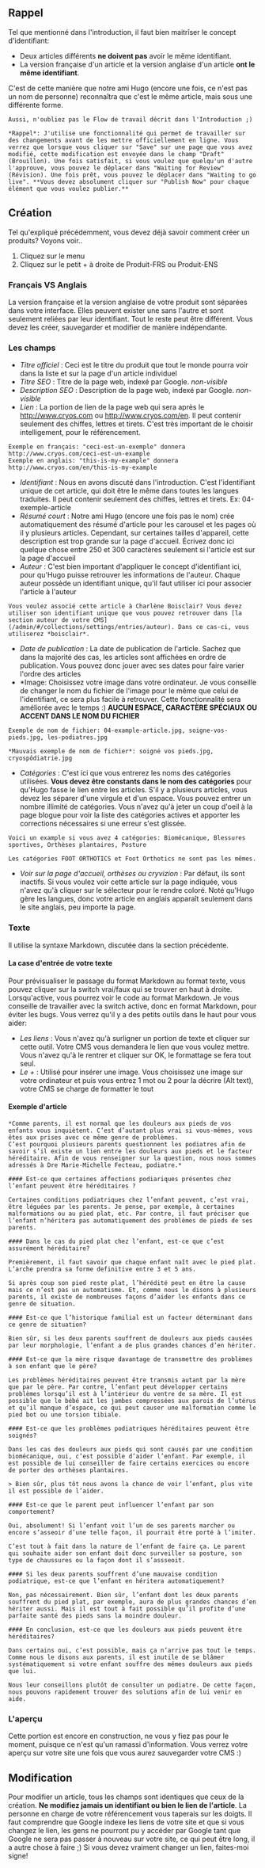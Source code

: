 ## Rappel

Tel que mentionné dans l'introduction, il faut bien maitrîser le concept d'identifiant:

- Deux articles différents **ne doivent pas** avoir le même identifiant.
- La version française d'un article et la version anglaise d'un article **ont le même identifiant**.

C'est de cette manière que notre ami Hugo (encore une fois, ce n'est pas un nom de personne) reconnaîtra que c'est le même article, mais sous une différente forme.

```hint|directive
Aussi, n'oubliez pas le Flow de travail décrit dans l'Introduction ;)

*Rappel*: J'utilise une fonctionnalité qui permet de travailler sur des changements avant de les mettre officiellement en ligne. Vous verrez que lorsque vous cliquer sur "Save" sur une page que vous avez modifié, cette modification est envoyée dans le champ "Draft" (Brouillon). Une fois satisfait, si vous voulez que quelqu'un d'autre l'approuve, vous pouvez le déplacer dans "Waiting for Review" (Révision). Une fois prêt, vous pouvez le déplacer dans "Waiting to go live". **Vous devez absolument cliquer sur "Publish Now" pour chaque élément que vous voulez publier.**
```

## Création

Tel qu'expliqué précédemment, vous devez déjà savoir comment créer un produits? Voyons voir..

1. Cliquez sur le menu
2. Cliquez sur le petit + à droite de Produit-FRS ou Produit-ENS

### Français VS Anglais

La version française et la version anglaise de votre produit sont séparées dans votre interface. Elles peuvent exister une sans l'autre et sont seulement reliées par leur identifiant. Tout le reste peut être différent. Vous devez les créer, sauvegarder et modifier de manière indépendante.

### Les champs

- *Titre officiel* : Ceci est le titre du produit que tout le monde pourra voir dans la liste et sur la page d'un article individuel
- *Titre SEO* : Titre de la page web, indexé par Google. *non-visible*
- *Description SEO* : Description de la page web, indexé par Google. *non-visible*
- *Lien* : La portion de lien de la page web qui sera après le http://www.cryos.com ou http://www.cryos.com/en. Il peut contenir seulement des chiffes, lettres et tirets. C'est très important de le choisir intelligement, pour le référencement. 

```hint|directive
Exemple en français: "ceci-est-un-exemple" donnera http://www.cryos.com/ceci-est-un-example
Exemple en anglais: "this-is-my-example" donnera http://www.cryos.com/en/this-is-my-example
```

- *Identifiant* : Nous en avons discuté dans l'introduction. C'est l'identifiant unique de cet article, qui doit être le même dans toutes les langues traduites. Il peut contenir seulement des chiffes, lettres et tirets. Ex: 04-exemple-article
- *Résumé court* : Notre ami Hugo (encore une fois pas le nom) crée automatiquement des résumé d'article pour les carousel et les pages où il y plusieurs articles. Cependant, sur certaines tailles d'appareil, cette description est trop grande sur la page d'accueil. Écrivez donc ici quelque chose entre 250 et 300 caractères seulement si l'article est sur la page d'accueil
- *Auteur* : C'est bien important d'appliquer le concept d'identifiant ici, pour qu'Hugo puisse retrouver les informations de l'auteur. Chaque auteur possède un identifiant unique, qu'il faut utiliser ici pour associer l'article à l'auteur

```hint|directive
Vous voulez associé cette article à Charlène Boisclair? Vous devez utiliser son identifiant unique que vous pouvez retrouver dans [la section auteur de votre CMS](/admin/#/collections/settings/entries/auteur). Dans ce cas-ci, vous utiliserez *boisclair*.
```

- *Date de publication* : La date de publication de l'article. Sachez que dans la majorité des cas, les articles sont affichées en ordre de publication. Vous pouvez donc jouer avec ses dates pour faire varier l'ordre des articles
- *Image: Choisissez votre image dans votre ordinateur. Je vous conseille de changer le nom du fichier de l'image pour le même que celui de l'identifiant, ce sera plus facile à retrouver. Cette fonctionnalité sera améliorée avec le temps :) **AUCUN ESPACE, CARACTÈRE SPÉCIAUX OU ACCENT DANS LE NOM DU FICHIER**

```hint|directive
Exemple de nom de fichier: 04-example-article.jpg, soigne-vos-pieds.jpg, les-podiatres.jpg
```

```hint|warning
*Mauvais exemple de nom de fichier*: soigné vos pieds.jpg, cryospôdiatrie.jpg
```

- *Catégories* : C'est ici que vous entrerez les noms des catégories utilisées. **Vous devez être constants dans le nom des catégories** pour qu'Hugo fasse le lien entre les articles. S'il y a plusieurs articles, vous devez les séparer d'une virgule et d'un espace. Vous pouvez entrer un nombre illimité de catégories. Vous n'avez qu'à jeter un coup d'oeil à la page blogue pour voir la liste des catégories actives et apporter les corrections nécessaires si une erreur s'est glissée.

```hint|directive
Voici un example si vous avez 4 catégories: Biomécanique, Blessures sportives, Orthèses plantaires, Posture
```

```hint|warning
Les catégories FOOT ORTHOTICS et Foot Orthotics ne sont pas les mêmes.
```

- *Voir sur la page d'accueil, orthèses ou cryvizion* : Par défaut, ils sont inactifs. Si vous voulez voir cette article sur la page indiquée, vous n'avez qu'à cliquer sur le sélecteur pour le rendre coloré. Noté qu'Hugo gère les langues, donc votre article en anglais apparaît seulement dans le site anglais, peu importe la page.

### Texte

Il utilise la syntaxe Markdown, discutée dans la section précédente.

#### La case d'entrée de votre texte

Pour prévisualiser le passage du format Markdown au format texte, vous pouvez cliquer sur la switch vrai/faux qui se trouver en haut à droite. Lorsqu'active, vous pourrez voir le code au format Markdown. Je vous conseille de travailler avec la switch active, donc en format Markdown, pour éviter les bugs. Vous verrez qu'il y a des petits outils dans le haut pour vous aider:

- *Les liens* : Vous n'avez qu'à surligner un portion de texte et cliquer sur cette outil. Votre CMS vous demandera le lien que vous voulez mettre. Vous n'avez qu'à le rentrer et cliquer sur OK, le formattage se fera tout seul.
- *Le +* : Utilisé pour insérer une image. Vous choisissez une image sur votre ordinateur et puis vous entrez 1 mot ou 2 pour la décrire (Alt text), votre CMS se charge de formatter le tout

#### Exemple d'article

```
*Comme parents, il est normal que les douleurs aux pieds de vos enfants vous inquiètent. C’est d’autant plus vrai si vous-mêmes, vous êtes aux prises avec ce même genre de problèmes.
C’est pourquoi plusieurs parents questionnent les podiatres afin de savoir s’il existe un lien entre les douleurs aux pieds et le facteur héréditaire. Afin de vous renseigner sur la question, nous nous sommes adressés à Dre Marie-Michelle Fecteau, podiatre.*

#### Est-ce que certaines affections podiariques présentes chez l’enfant peuvent être héréditaires ?

Certaines conditions podiatriques chez l’enfant peuvent, c’est vrai, être léguées par les parents. Je pense, par exemple, à certaines malformations ou au pied plat, etc. Par contre, il faut préciser que l’enfant n’héritera pas automatiquement des problèmes de pieds de ses parents.

#### Dans le cas du pied plat chez l’enfant, est-ce que c’est assurément héréditaire?

Premièrement, il faut savoir que chaque enfant naît avec le pied plat. L’arche prendra sa forme definitive entre 3 et 5 ans.

Si après coup son pied reste plat, l’hérédité peut en être la cause mais ce n’est pas un automatisme. Et, comme nous le disons à plusieurs parents, il existe de nombreuses façons d’aider les enfants dans ce genre de situation.

#### Est-ce que l’historique familial est un facteur déterminant dans ce genre de situation?

Bien sûr, si les deux parents souffrent de douleurs aux pieds causées par leur morphologie, l’enfant a de plus grandes chances d’en hériter.

#### Est-ce que la mère risque davantage de transmettre des problèmes à son enfant que le père?

Les problèmes héréditaires peuvent être transmis autant par la mère que par le père. Par contre, l’enfant peut développer certains problèmes lorsqu’il est à l’intérieur du ventre de sa mère. Il est possible que le bébé ait les jambes compressées aux parois de l’utérus et qu’il manque d’espace, ce qui peut causer une malformation comme le pied bot ou une torsion tibiale.

#### Est-ce que les problèmes podiatriques héréditaires peuvent être soignés?

Dans les cas des douleurs aux pieds qui sont causés par une condition biomécanique, oui, c’est possible d’aider l’enfant. Par exemple, il est possible de lui conseiller de faire certains exercices ou encore de porter des orthèses plantaires.

> Bien sûr, plus tôt nous avons la chance de voir l’enfant, plus vite il est possible de l’aider.

#### Est-ce que le parent peut influencer l’enfant par son comportement?

Oui, absolument! Si l’enfant voit l’un de ses parents marcher ou encore s’asseoir d’une telle façon, il pourrait être porté à l’imiter.

C’est tout à fait dans la nature de l’enfant de faire ça. Le parent qui souhaite aider son enfant doit donc surveiller sa posture, son type de chaussures ou la façon dont il s’assseoit.

#### Si les deux parents souffrent d’une mauvaise condition podiatrique, est-ce que l’enfant en héritera automatiquement?

Non, pas nécessairement. Bien sûr, l’enfant dont les deux parents souffrent du pied plat, par exemple, aura de plus grandes chances d’en hériter aussi. Mais il est tout à fait possible qu’il profite d’une parfaite santé des pieds sans la moindre douleur.

#### En conclusion, est-ce que les douleurs aux pieds peuvent être héréditaires?

Dans certains oui, c’est possible, mais ça n’arrive pas tout le temps. Comme nous le disons aux parents, il est inutile de se blâmer systématiquement si votre enfant souffre des mêmes douleurs aux pieds que lui.

Nous leur conseillons plutôt de consulter un podiatre. De cette façon, nous pouvons rapidement trouver des solutions afin de lui venir en aide.
```

### L'aperçu

Cette portion est encore en construction, ne vous y fiez pas pour le moment, puisque ce n'est qu'un ramassi d'information. Vous verrez votre aperçu sur votre site une fois que vous aurez sauvegarder votre CMS :)

## Modification

Pour modifier un article, tous les champs sont identiques que ceux de la création. **Ne modifiez jamais un identifiant ou bien le lien de l'article**. La personne en charge de votre référencement vous taperais sur les doigts. Il faut comprendre que Google indexe les liens de votre site et que si vous changez le lien, les gens ne pourront pu y accéder par Google tant que Google ne sera pas passer à nouveau sur votre site, ce qui peut être long, il a autre chose à faire ;) Si vous devez vraiment changer un lien, faites-moi signe!